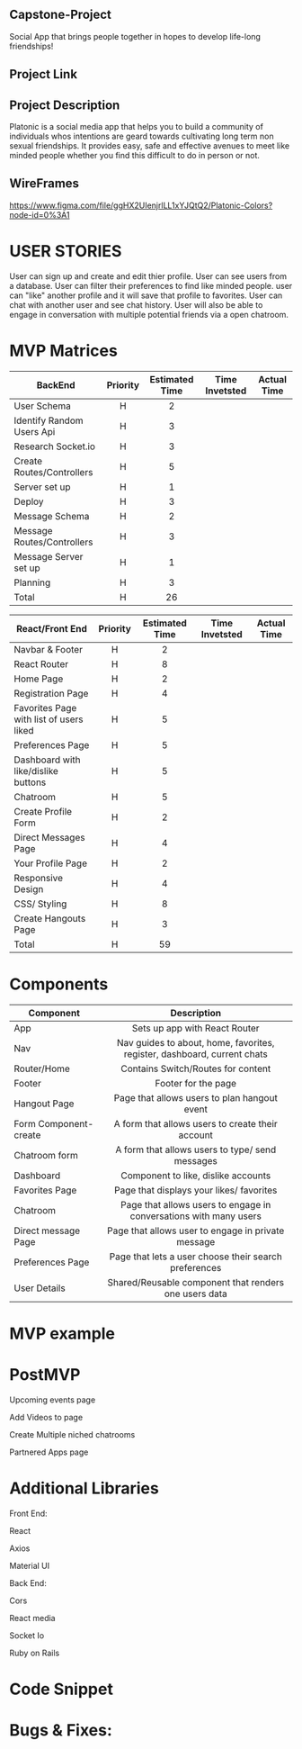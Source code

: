 ## Capstone-Project

Social App that brings people together in hopes to develop life-long friendships!

## Project Link



## Project Description

Platonic is a social media app that helps you to build a community of individuals whos intentions are geard towards cultivating long term non sexual friendships. It provides easy, safe and effective avenues to meet like minded people whether you find this difficult to do in person or not. 

## WireFrames
 https://www.figma.com/file/ggHX2UIenjrlLL1xYJQtQ2/Platonic-Colors?node-id=0%3A1

# USER STORIES

User can sign up and create and edit thier profile. User can see users from a database. User can filter their preferences to find like minded people. user can "like" another profile and it will save that profile to favorites. User can chat with another user and see chat history. User will also be able to engage in conversation with multiple potential friends via a open chatroom. 

# MVP Matrices

| BackEnd                            | Priority | Estimated Time | Time Invetsted | Actual Time |
| ---------------------------------- | :------: | :------------: | :------------: | :---------: |
| User Schema                        |    H     |       2        |                |             |
| Identify Random Users Api          |    H     |       3        |                |             |
| Research   Socket.io               |    H     |       3        |                |             |
| Create Routes/Controllers          |    H     |       5        |                |             |
| Server set up                      |    H     |       1        |                |             |
| Deploy                             |    H     |       3        |                |             |
| Message Schema                     |    H     |       2        |                |             |
| Message Routes/Controllers         |    H     |       3        |                |             |
| Message Server set up              |    H     |       1        |                |             |
| Planning                           |    H     |       3        |                |             |
| Total                              |    H     |       26       |                |             |

| React/Front End                               | Priority | Estimated Time | Time Invetsted | Actual Time |
| --------------------------------------------- | :------: | :------------: | :------------: | :---------: |
| Navbar & Footer                               |    H     |       2        |                |             |
| React Router                                  |    H     |       8        |                |             |
| Home Page                                     |    H     |       2        |                |             |
| Registration Page                             |    H     |       4        |                |             |
| Favorites Page with list of users liked       |    H     |       5        |                |             |
| Preferences Page                              |    H     |       5        |                |             |
| Dashboard with like/dislike buttons           |    H     |       5        |                |             |
| Chatroom                                      |    H     |       5        |                |             |
| Create Profile Form                           |    H     |       2        |                |             |
| Direct Messages Page                          |    H     |       4        |                |             |
| Your Profile Page                             |    H     |       2        |                |             |
| Responsive Design                             |    H     |       4        |                |             |
| CSS/ Styling                                  |    H     |       8        |                |             |
| Create Hangouts Page                          |    H     |       3        |                |             |
| Total                                         |    H     |       59       |                |             |

# Components

| Component              |                               Description                                |
| ---------------------- | :----------------------------------------------------------------------: |
| App                    |                      Sets up app with React Router                       |
| Nav                    | Nav guides to about, home, favorites, register, dashboard, current chats |
| Router/Home            |                    Contains Switch/Routes for content                    |
| Footer                 |                           Footer for the page                            |
| Hangout Page           |        Page that allows users to plan hangout event                      |
| Form Component-create  |             A form that allows users to create their account             |
| Chatroom form          |             A form that allows users to type/ send messages              |
| Dashboard              |                   Component to like, dislike accounts                    |
| Favorites Page         |                 Page that displays your likes/ favorites                 |
| Chatroom               |   Page that allows users to engage in conversations with many users      |
| Direct message Page    |                Page that allows user to engage in private message        |
| Preferences Page       |          Page that lets a user choose their search preferences           |
| User Details           |          Shared/Reusable component that renders one users data           |

# MVP example

# PostMVP

Upcoming events page

Add Videos to page

Create Multiple niched chatrooms

Partnered Apps page


# Additional Libraries

Front End:

React 

Axios

Material UI


Back End:

Cors

React media

Socket Io

Ruby on Rails

# Code Snippet

# Bugs & Fixes:
